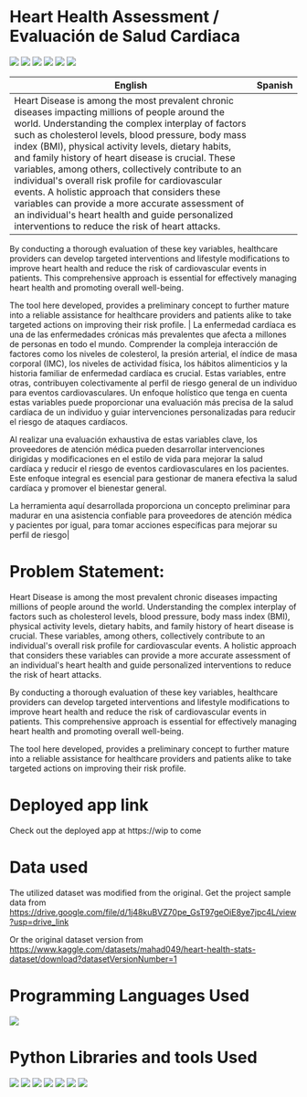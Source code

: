 # Heart Health Assessment / Evaluación de Salud Cardiaca
 
![](https://img.shields.io/github/last-commit/MenAtwork-FMP/Heart_Health-Salud_Cardiaca)
![](https://img.shields.io/github/languages/count/MenAtwork-FMP/Heart_Health-Salud_Cardiaca)
![](https://img.shields.io/github/languages/top/MenAtwork-FMP/Heart_Health-Salud_Cardiaca)
![](https://img.shields.io/github/repo-size/MenAtwork-FMP/Heart_Health-Salud_Cardiaca)
![](https://img.shields.io/github/directory-file-count/MenAtwork-FMP/Heart_Health-Salud_Cardiaca)
![](https://img.shields.io/github/license/MenAtwork-FMP/Heart_Health-Salud_Cardiaca)


| English | Spanish |
|---------|---------|
| Heart Disease is among the most prevalent chronic diseases impacting millions of people around the world. Understanding the complex interplay of factors such as cholesterol levels, blood pressure, body mass index (BMI), physical activity levels, dietary habits, and family history of heart disease is crucial. These variables, among others, collectively contribute to an individual's overall risk profile for cardiovascular events. A holistic approach that considers these variables can provide a more accurate assessment of an individual's heart health and guide personalized interventions to reduce the risk of heart attacks.

By conducting a thorough evaluation of these key variables, healthcare providers can develop targeted interventions and lifestyle modifications to improve heart health and reduce the risk of cardiovascular events in patients. This comprehensive approach is essential for effectively managing heart health and promoting overall well-being.

The tool here developed, provides a preliminary concept to further mature into a reliable assistance for healthcare providers and patients alike to take targeted actions on improving their risk profile.      | La enfermedad cardíaca es una de las enfermedades crónicas más prevalentes que afecta a millones de personas en todo el mundo. Comprender la compleja interacción de factores como los niveles de colesterol, la presión arterial, el índice de masa corporal (IMC), los niveles de actividad física, los hábitos alimenticios y la historia familiar de enfermedad cardíaca es crucial. Estas variables, entre otras, contribuyen colectivamente al perfil de riesgo general de un individuo para eventos cardiovasculares. Un enfoque holístico que tenga en cuenta estas variables puede proporcionar una evaluación más precisa de la salud cardíaca de un individuo y guiar intervenciones personalizadas para reducir el riesgo de ataques cardíacos.

Al realizar una evaluación exhaustiva de estas variables clave, los proveedores de atención médica pueden desarrollar intervenciones dirigidas y modificaciones en el estilo de vida para mejorar la salud cardíaca y reducir el riesgo de eventos cardiovasculares en los pacientes. Este enfoque integral es esencial para gestionar de manera efectiva la salud cardíaca y promover el bienestar general.

La herramienta aquí desarrollada proporciona un concepto preliminar para madurar en una asistencia confiable para proveedores de atención médica y pacientes por igual, para tomar acciones específicas para mejorar su perfil de riesgo|


# Problem Statement:

Heart Disease is among the most prevalent chronic diseases impacting millions of people around the world. Understanding the complex interplay of factors such as cholesterol levels, blood pressure, body mass index (BMI), physical activity levels, dietary habits, and family history of heart disease is crucial. These variables, among others, collectively contribute to an individual's overall risk profile for cardiovascular events. A holistic approach that considers these variables can provide a more accurate assessment of an individual's heart health and guide personalized interventions to reduce the risk of heart attacks.

By conducting a thorough evaluation of these key variables, healthcare providers can develop targeted interventions and lifestyle modifications to improve heart health and reduce the risk of cardiovascular events in patients. This comprehensive approach is essential for effectively managing heart health and promoting overall well-being.

The tool here developed, provides a preliminary concept to further mature into a reliable assistance for healthcare providers and patients alike to take targeted actions on improving their risk profile. 

# Deployed app link

Check out the deployed app at https://wip to come

# Data used

The utilized dataset was modified from the original.
Get the project sample data from https://drive.google.com/file/d/1j48kuBVZ70pe_GsT97geOiE8ye7jpc4L/view?usp=drive_link  

Or the original dataset version
from https://www.kaggle.com/datasets/mahad049/heart-health-stats-dataset/download?datasetVersionNumber=1

# Programming Languages Used
<img src = "https://img.shields.io/badge/-Python-3776AB?style=flat&logo=Python&logoColor=white">

# Python Libraries and tools Used
<img src="http://img.shields.io/badge/-Git-F05032?style=flat&logo=git&logoColor=FFFFFF"> <img src = "https://img.shields.io/badge/-NumPy-013243?style=flat&logo=NumPy&logoColor=white"> <img src = "https://img.shields.io/badge/-Pandas-150458?style=flat&logo=pandas&logoColor=white"> <img src="http://img.shields.io/badge/-sklearn-F7931E?style=flat&logo=scikit-learn&logoColor=FFFFFF">  <img src = "https://img.shields.io/badge/-Streamlit-FF4B4B?style=flat&logo=Streamlit&logoColor=white"> <img src = "https://img.shields.io/badge/-mlflow-0194E2?style=flat&logo=mlflow&logoColor=white"> <img src = "https://img.shields.io/badge/-Pydantic-000000?style=flat&logoColor=white">

